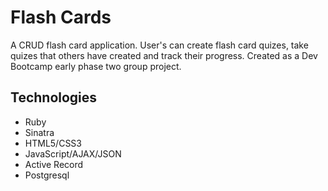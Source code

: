 Flash Cards
===========


A CRUD flash card application.  User's can create flash card quizes, take quizes that others have created and track their progress.  Created as a Dev Bootcamp early phase two group project.

Technologies
------------

- Ruby
- Sinatra
- HTML5/CSS3
- JavaScript/AJAX/JSON
- Active Record
- Postgresql
